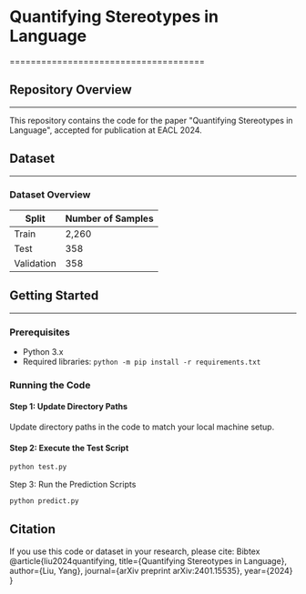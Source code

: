 # Quantifying Stereotypes in Language
=====================================

## Repository Overview
-----------------------

This repository contains the code for the paper "Quantifying Stereotypes in Language", accepted for publication at EACL 2024.

## Dataset
------------

### Dataset Overview

| Split | Number of Samples |
| --- | --- |
| Train | 2,260 |
| Test | 358 |
| Validation | 358 |

## Getting Started
-------------------

### Prerequisites

* Python 3.x
* Required libraries: `python -m pip install -r requirements.txt`

### Running the Code

#### Step 1: Update Directory Paths

Update directory paths in the code to match your local machine setup.

#### Step 2: Execute the Test Script

```bash
python test.py
```

Step 3: Run the Prediction Scripts

```bash
python predict.py
```

Citation
------------
If you use this code or dataset in your research, please cite:
Bibtex
@article{liu2024quantifying,
  title={Quantifying Stereotypes in Language},
  author={Liu, Yang},
  journal={arXiv preprint arXiv:2401.15535},
  year={2024}
}
